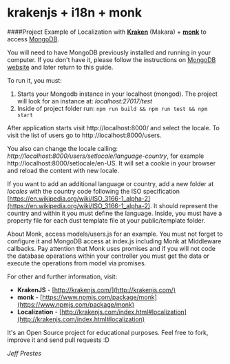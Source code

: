 krakenjs + i18n + monk
===========

####Project Example of Localization with **[Kraken](http://krakenjs.com/)** (Makara) + **[monk](https://www.npmjs.com/package/monk)** to access [MongoDB](http://mongodb.org).<br />

You will need to have MongoDB previously installed and running in your computer. If you don't have it, please follow the instructions on [MongoDB website](http://docs.mongodb.org/manual/installation/) and later return to this guide.

To run it, you must:

1. Starts your Mongodb instance in your localhost (mongod). The project will look for an instance at: *localhost:27017/test*
2. Inside of project folder run: `npm run build && npm run test && npm start`

After application starts visit http://localhost:8000/ and select the locale. To visit the list of users go to http://localhost:8000/users.

You also can change the locale calling: *http://localhost:8000/users/setlocale/language-country*, for example http://localhost:8000/setlocale/en-US. It will set a cookie in your browser and reload the content with new locale.

If you want to add an additional language or country, add a new folder at *locales* with the country code following the ISO specification [https://en.wikipedia.org/wiki/ISO_3166-1_alpha-2](https://en.wikipedia.org/wiki/ISO_3166-1_alpha-2). It should represent the country and within it you must define the language. Inside, you must have a property file for each dust template file at your public/template folder.

About Monk, access models/users.js for an example. You must not forget to configure it and MongoDB access at index.js including Monk at Middleware callbacks. Pay attention that Monk uses promises and if you will not code the database operations within your controller you must get the data or execute the operations from model via promises. 


For other and further information, visit:


*	**KrakenJS** - [http://krakenjs.com/](http://krakenjs.com/)
*	**monk** - [https://www.npmjs.com/package/monk](https://www.npmjs.com/package/monk)
*	**Localization** - [http://krakenjs.com/index.html#localization](http://krakenjs.com/index.html#localization)

It's an Open Source project for educational purposes. Feel free to fork, improve it and send pull requests :D

*Jeff Prestes*
